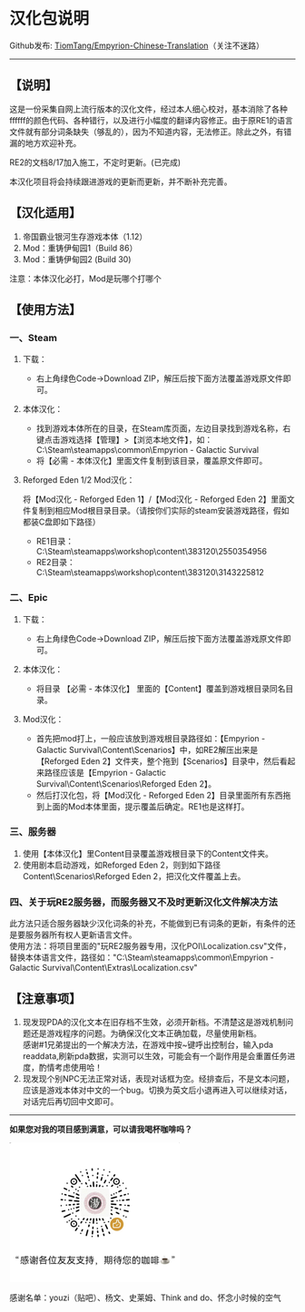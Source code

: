 # 汉化包说明

Github发布:  [TiomTang/Empyrion-Chinese-Translation](https://github.com/TiomTang/Empyrion-Chinese-Translation)（关注不迷路）

---

## 【说明】

这是一份采集自网上流行版本的汉化文件，经过本人细心校对，基本消除了各种ffffff的颜色代码、各种错行，以及进行小幅度的翻译内容修正。由于原RE1的语言文件就有部分词条缺失（够乱的），因为不知道内容，无法修正。除此之外，有错漏的地方欢迎补充。

RE2的文档8/17加入施工，不定时更新。(已完成)

本汉化项目将会持续跟进游戏的更新而更新，并不断补充完善。

## 【汉化适用】

1. 帝国霸业银河生存游戏本体（1.12）
2. Mod：重铸伊甸园1（Build 86）
3. Mod：重铸伊甸园2 (Build 30)

注意：本体汉化必打，Mod是玩哪个打哪个

## 【使用方法】

### 一、Steam

1. 下载：

    - 右上角绿色Code→Download ZIP，解压后按下面方法覆盖游戏原文件即可。
2. 本体汉化：

    - 找到游戏本体所在的目录，在Steam库页面，左边目录找到游戏名称，右键点击游戏选择【管理】>【浏览本地文件】，如：C:\Steam\steamapps\common\Empyrion - Galactic Survival
    - 将【必需 - 本体汉化】里面文件复制到该目录，覆盖原文件即可。
3. Reforged Eden 1/2 Mod汉化：

	将【Mod汉化 - Reforged Eden 1】/【Mod汉化 - Reforged Eden 2】里面文件复制到相应Mod根目录目录。（请按你们实际的steam安装游戏路径，假如都装C盘即如下路径）

    - RE1目录：C:\Steam\steamapps\workshop\content\383120\2550354956
    - RE2目录：C:\Steam\steamapps\workshop\content\383120\3143225812

### 二、Epic

1. 下载：

	- 右上角绿色Code→Download ZIP，解压后按下面方法覆盖游戏原文件即可。
2. 本体汉化：

    - 将目录 【必需 - 本体汉化】 里面的【Content】覆盖到游戏根目录同名目录。
3. Mod汉化：

    - 首先把mod打上，一般应该放到游戏根目录路径如：【Empyrion - Galactic Survival\Content\Scenarios】中，如RE2解压出来是【Reforged Eden 2】文件夹，整个拖到【Scenarios】目录中，然后看起来路径应该是【Empyrion - Galactic Survival\Content\Scenarios\Reforged Eden 2】。
    - 然后打汉化包，将【Mod汉化 - Reforged Eden 2】目录里面所有东西拖到上面的Mod本体里面，提示覆盖后确定。RE1也是这样打。

### 三、服务器

1. 使用【本体汉化】里Content目录覆盖游戏根目录下的Content文件夹。
2. 使用剧本启动游戏，如Reforged Eden 2，则到如下路径 Content\Scenarios\Reforged Eden 2，把汉化文件覆盖上去。

### 四、关于玩RE2服务器，而服务器又不及时更新汉化文件解决方法

此方法只适合服务器缺少汉化词条的补充，不能做到已有词条的更新，有条件的还是要服务器所有权人更新语言文件。  
使用方法：将项目里面的"玩RE2服务器专用，汉化POI\Localization.csv"文件，替换本体语言文件，路径如："C:\Steam\steamapps\common\Empyrion - Galactic Survival\Content\Extras\Localization.csv"

## 【注意事项】

1. 现发现PDA的汉化文本在旧存档不生效，必须开新档。不清楚这是游戏机制问题还是游戏程序的问题。为确保汉化文本正确加载，尽量使用新档。  
    感谢#1兄弟提出的一个解决方法，在游戏中按~键呼出控制台，输入pda readdata,刷新pda数据，实测可以生效，可能会有一个副作用是会重置任务进度，酌情考虑使用哈！
2. 现发现个别NPC无法正常对话，表现对话框为空。经排查后，不是文本问题，应该是游戏本体对中文的一个bug。切换为英文后小退再进入可以继续对话，对话完后再切回中文即可。

---

**如果您对我的项目感到满意，可以请我喝杯咖啡吗？**

![赞赏码](assets/赞赏码.png)

感谢名单：youzi（贴吧）、杨文、史莱姆、Think and do、怀念小时候的空气

‍
